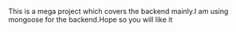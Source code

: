 This is a mega project which covers the backend mainly.I am using mongoose for the backend.Hope so you will like it

